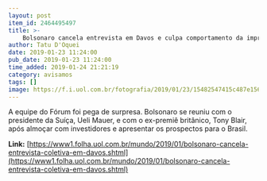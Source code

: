 ```yaml
---
layout: post
item_id: 2464495497
title: >-
    Bolsonaro cancela entrevista em Davos e culpa comportamento da imprensa
author: Tatu D'Oquei
date: 2019-01-23 11:24:00
pub_date: 2019-01-23 11:24:00
time_added: 2019-01-24 21:21:19
category: avisamos
tags: []
image: https://f.i.uol.com.br/fotografia/2019/01/23/15482547415c487e156e9ce_1548254741_3x2_lg.jpg
---
```


A equipe do Fórum foi pega de surpresa. Bolsonaro se reuniu com o presidente da Suíça, Ueli Mauer, e com o ex-premiê britânico, Tony Blair, após almoçar com investidores e apresentar os prospectos para o Brasil.

**Link:** [https://www1.folha.uol.com.br/mundo/2019/01/bolsonaro-cancela-entrevista-coletiva-em-davos.shtml](https://www1.folha.uol.com.br/mundo/2019/01/bolsonaro-cancela-entrevista-coletiva-em-davos.shtml)


